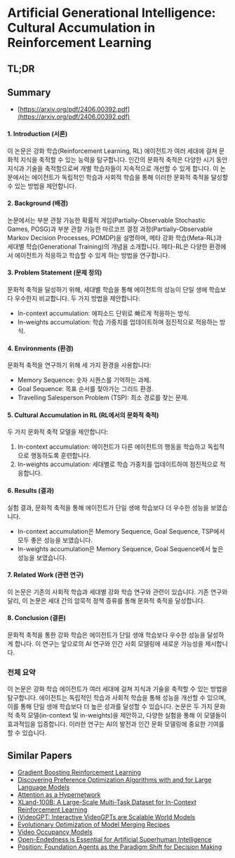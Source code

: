# Artificial Generational Intelligence: Cultural Accumulation in Reinforcement Learning
## TL;DR
## Summary
- [https://arxiv.org/pdf/2406.00392.pdf](https://arxiv.org/pdf/2406.00392.pdf)

#### 1. Introduction (서론)
이 논문은 강화 학습(Reinforcement Learning, RL) 에이전트가 여러 세대에 걸쳐 문화적 지식을 축적할 수 있는 능력을 탐구합니다. 인간의 문화적 축적은 다양한 시기 동안 지식과 기술을 축적함으로써 개별 학습자들이 지속적으로 개선할 수 있게 합니다. 이 논문에서는 에이전트가 독립적인 학습과 사회적 학습을 통해 이러한 문화적 축적을 달성할 수 있는 방법을 제안합니다.

#### 2. Background (배경)
논문에서는 부분 관찰 가능한 확률적 게임(Partially-Observable Stochastic Games, POSG)과 부분 관찰 가능한 마르코프 결정 과정(Partially-Observable Markov Decision Processes, POMDP)을 설명하며, 메타 강화 학습(Meta-RL)과 세대별 학습(Generational Training)의 개념을 소개합니다. 메타-RL은 다양한 환경에서 에이전트가 적응하고 학습할 수 있게 하는 방법을 연구합니다.

#### 3. Problem Statement (문제 정의)
문화적 축적을 달성하기 위해, 세대별 학습을 통해 에이전트의 성능이 단일 생애 학습보다 우수한지 비교합니다. 두 가지 방법을 제안합니다:
- In-context accumulation: 에피소드 단위로 빠르게 적응하는 방식.
- In-weights accumulation: 학습 가중치를 업데이트하며 점진적으로 적응하는 방식.

#### 4. Environments (환경)
문화적 축적을 연구하기 위해 세 가지 환경을 사용합니다:
- Memory Sequence: 숫자 시퀀스를 기억하는 과제.
- Goal Sequence: 목표 순서를 찾아가는 그리드 환경.
- Travelling Salesperson Problem (TSP): 최소 경로를 찾는 문제.

#### 5. Cultural Accumulation in RL (RL에서의 문화적 축적)
두 가지 문화적 축적 모델을 제안합니다:
1. In-context accumulation: 에이전트가 다른 에이전트의 행동을 학습하고 독립적으로 행동하도록 훈련합니다.
2. In-weights accumulation: 세대별로 학습 가중치를 업데이트하여 점진적으로 적응합니다.

#### 6. Results (결과)
실험 결과, 문화적 축적을 통해 에이전트가 단일 생애 학습보다 더 우수한 성능을 보였습니다.
- In-context accumulation은 Memory Sequence, Goal Sequence, TSP에서 모두 좋은 성능을 보였습니다.
- In-weights accumulation은 Memory Sequence, Goal Sequence에서 높은 성능을 보였습니다.

#### 7. Related Work (관련 연구)
이 논문은 기존의 사회적 학습과 세대별 강화 학습 연구와 관련이 있습니다. 기존 연구와 달리, 이 논문은 세대 간의 암묵적 정책 증류를 통해 문화적 축적을 달성합니다.

#### 8. Conclusion (결론)
문화적 축적을 통한 강화 학습은 에이전트가 단일 생애 학습보다 우수한 성능을 달성하게 합니다. 이 연구는 앞으로의 AI 연구와 인간 사회 모델링에 새로운 가능성을 제시합니다.

### 전체 요약
이 논문은 강화 학습 에이전트가 여러 세대에 걸쳐 지식과 기술을 축적할 수 있는 방법을 탐구합니다. 에이전트는 독립적인 학습과 사회적 학습을 통해 성능을 개선할 수 있으며, 이를 통해 단일 생애 학습보다 더 높은 성과를 달성할 수 있습니다. 논문은 두 가지 문화적 축적 모델(in-context 및 in-weights)을 제안하고, 다양한 실험을 통해 이 모델들이 효과적임을 입증합니다. 이러한 연구는 AI의 발전과 인간 문화 모델링에 중요한 기여를 할 수 있습니다.

## Similar Papers
- [Gradient Boosting Reinforcement Learning](2407.08250.md)
- [Discovering Preference Optimization Algorithms with and for Large Language Models](2406.08414.md)
- [Attention as a Hypernetwork](2406.05816.md)
- [XLand-100B: A Large-Scale Multi-Task Dataset for In-Context Reinforcement Learning](2406.08973.md)
- [iVideoGPT: Interactive VideoGPTs are Scalable World Models](2405.15223.md)
- [Evolutionary Optimization of Model Merging Recipes](2403.13187.md)
- [Video Occupancy Models](2407.09533.md)
- [Open-Endedness is Essential for Artificial Superhuman Intelligence](2406.04268.md)
- [Position: Foundation Agents as the Paradigm Shift for Decision Making](2405.17009.md)
